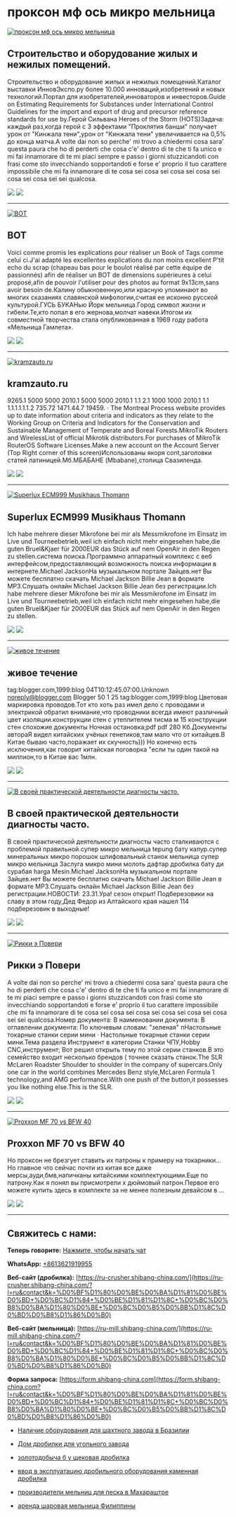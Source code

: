 # проксон мф ось микро мельница

<a href="https://swt.shibang-china.com/?l=ru&img&k=%D0%BF%D1%80%D0%BE%D0%BA%D1%81%D0%BE%D0%BD+%D0%BC%D1%84+%D0%BE%D1%81%D1%8C+%D0%BC%D0%B8%D0%BA%D1%80%D0%BE+%D0%BC%D0%B5%D0%BB%D1%8C%D0%BD%D0%B8%D1%86%D0%B0" target="_blank">![проксон мф ось микро мельница](http://static.shibang-china.com/all-800x300/535.jpg)</a>

## Строительство и оборудование жилых и нежилых помещений.
Строительство и оборудование жилых и нежилых помещений.Каталог выставки ИнновЭкспо.ру более 10.000 инноваций,изобретений и новых технологий.Портал для изобретателей,инноваторов и инвесторов.Guide on Estimating Requirements for Substances under International Control Guidelines for the import and export of drug and precursor reference standards for use by.Герой Сильвана Heroes of the Storm (HOTS)Задача: каждый раз,когда герой с 3 эффектами &quot;Проклятия банши&quot; получает урон от &quot;Кинжала тени&quot;,урон от &quot;Кинжала тени&quot; увеличивается на 0,5% до конца матча.A volte dai non so perche' mi trovo a chiedermi cosa sara' questa paura che ho di perderti che cosa c'e' dentro di te che ti fa unico e mi fai innamorare di te mi piaci sempre e passo i giorni stuzzicandoti con frasi come sto invecchiando sopportandoti e forse e' proprio il tuo carattere impossibile che mi fa innamorare di te cosa sei cosa sei cosa sei cosa sei cosa sei cosa sei sei qualcosa.


<a href="https://whatsapp.shibangsoft.com/WhatsApp.php" target="_blank" title="WhatsApp">![](http://static.shibang-china.com/icon/whatsapp.png)</a> <a href="https://swt.shibang-china.com/?l=ru&icon&k=%D0%BF%D1%80%D0%BE%D0%BA%D1%81%D0%BE%D0%BD+%D0%BC%D1%84+%D0%BE%D1%81%D1%8C+%D0%BC%D0%B8%D0%BA%D1%80%D0%BE+%D0%BC%D0%B5%D0%BB%D1%8C%D0%BD%D0%B8%D1%86%D0%B0" target="_blank">![](http://static.shibang-china.com/icon/chat-ru.png)</a>

---

<a href="https://swt.shibang-china.com/?l=ru&img&k=%D0%BF%D1%80%D0%BE%D0%BA%D1%81%D0%BE%D0%BD+%D0%BC%D1%84+%D0%BE%D1%81%D1%8C+%D0%BC%D0%B8%D0%BA%D1%80%D0%BE+%D0%BC%D0%B5%D0%BB%D1%8C%D0%BD%D0%B8%D1%86%D0%B0" target="_blank">![BOT](http://static.shibang-china.com/all-800x300/641.jpg)</a>

## BOT
Voici comme promis les explications pour r&#233;aliser un Book of Tags comme celui ci.J'ai adapt&#233; les excellentes explications du non moins excellent P'tit echo du scrap (chapeau bas pour le boulot r&#233;alis&#233; par cette &#233;quipe de passionn&#233;s) afin de r&#233;aliser un BOT de dimensions sup&#233;rieures &#224; celui propos&#233;,afin de pouvoir l'utiliser pour des photos au format 9x13cm,sans avoir besoin de.Калину обыкновенную,или красную упоминают во многих сказаниях славянской мифологии,считая ее исконно русской культурой.ГУСЬ БУКАНью Йорк мельница.Город символ жизни и гибели.Те,кто попал в его жернова,молчат навеки.Итогом их совместной творчества стала опубликованная в 1969 году работа &#171;Мельница Гамлета&#187;.


<a href="https://whatsapp.shibangsoft.com/WhatsApp.php" target="_blank" title="WhatsApp">![](http://static.shibang-china.com/icon/whatsapp.png)</a> <a href="https://swt.shibang-china.com/?l=ru&icon&k=%D0%BF%D1%80%D0%BE%D0%BA%D1%81%D0%BE%D0%BD+%D0%BC%D1%84+%D0%BE%D1%81%D1%8C+%D0%BC%D0%B8%D0%BA%D1%80%D0%BE+%D0%BC%D0%B5%D0%BB%D1%8C%D0%BD%D0%B8%D1%86%D0%B0" target="_blank">![](http://static.shibang-china.com/icon/chat-ru.png)</a>

---

<a href="https://swt.shibang-china.com/?l=ru&img&k=%D0%BF%D1%80%D0%BE%D0%BA%D1%81%D0%BE%D0%BD+%D0%BC%D1%84+%D0%BE%D1%81%D1%8C+%D0%BC%D0%B8%D0%BA%D1%80%D0%BE+%D0%BC%D0%B5%D0%BB%D1%8C%D0%BD%D0%B8%D1%86%D0%B0" target="_blank">![kramzauto.ru](http://static.shibang-china.com/all-800x300/424.jpg)</a>

## kramzauto.ru
9265.1 5000 5000 2010.1 5000 5000 2010.1 1.1 2.1 1000 1000 2010.1 1.1 1.1.1.1.1.1.2 735.72 1471.44.7 19459.&nbsp;&#0183;&#32;The Montreal Process website provides up to date information about criteria and indicators as they relate to the Working Group on Criteria and Indicators for the Conservation and Sustainable Management of Temperate and Boreal Forests.MikroTik Routers and WirelessList of official Mikrotik distributors.For purchases of MikroTik RouterOS Software Licenses.Make a new account on the Account Server (Top Right corner of this screen)Использованы якоря cont,заголовки статей латиницей.Мб.МБАБАНЕ (Mbabane),столица Свазиленда.


<a href="https://whatsapp.shibangsoft.com/WhatsApp.php" target="_blank" title="WhatsApp">![](http://static.shibang-china.com/icon/whatsapp.png)</a> <a href="https://swt.shibang-china.com/?l=ru&icon&k=%D0%BF%D1%80%D0%BE%D0%BA%D1%81%D0%BE%D0%BD+%D0%BC%D1%84+%D0%BE%D1%81%D1%8C+%D0%BC%D0%B8%D0%BA%D1%80%D0%BE+%D0%BC%D0%B5%D0%BB%D1%8C%D0%BD%D0%B8%D1%86%D0%B0" target="_blank">![](http://static.shibang-china.com/icon/chat-ru.png)</a>

---

<a href="https://swt.shibang-china.com/?l=ru&img&k=%D0%BF%D1%80%D0%BE%D0%BA%D1%81%D0%BE%D0%BD+%D0%BC%D1%84+%D0%BE%D1%81%D1%8C+%D0%BC%D0%B8%D0%BA%D1%80%D0%BE+%D0%BC%D0%B5%D0%BB%D1%8C%D0%BD%D0%B8%D1%86%D0%B0" target="_blank">![Superlux ECM999 Musikhaus Thomann](http://static.shibang-china.com/all-800x300/1197.jpg)</a>

## Superlux ECM999 Musikhaus Thomann
Ich habe mehrere dieser Mikrofone bei mir als Messmikrofone im Einsatz im Live und Tourneebetrieb,weil ich einfach nicht mehr eingesehen habe,die guten Bruel&amp;Kjaer f&#252;r 2000EUR das St&#252;ck auf nem OpenAir in den Regen zu stellen.cистема поиска.Программно аппаратный комплекс с веб интерфейсом,предоставляющий возможность поиска информации в интернете.Michael JacksonНа музыкальном портале Зайцев.нет Вы можете бесплатно скачать Michael Jackson Billie Jean в формате MP3.Слушать онлайн Michael Jackson Billie Jean без регистрации.Ich habe mehrere dieser Mikrofone bei mir als Messmikrofone im Einsatz im Live und Tourneebetrieb,weil ich einfach nicht mehr eingesehen habe,die guten Bruel&amp;Kjaer f&#252;r 2000EUR das St&#252;ck auf nem OpenAir in den Regen zu stellen.


<a href="https://whatsapp.shibangsoft.com/WhatsApp.php" target="_blank" title="WhatsApp">![](http://static.shibang-china.com/icon/whatsapp.png)</a> <a href="https://swt.shibang-china.com/?l=ru&icon&k=%D0%BF%D1%80%D0%BE%D0%BA%D1%81%D0%BE%D0%BD+%D0%BC%D1%84+%D0%BE%D1%81%D1%8C+%D0%BC%D0%B8%D0%BA%D1%80%D0%BE+%D0%BC%D0%B5%D0%BB%D1%8C%D0%BD%D0%B8%D1%86%D0%B0" target="_blank">![](http://static.shibang-china.com/icon/chat-ru.png)</a>

---

<a href="https://swt.shibang-china.com/?l=ru&img&k=%D0%BF%D1%80%D0%BE%D0%BA%D1%81%D0%BE%D0%BD+%D0%BC%D1%84+%D0%BE%D1%81%D1%8C+%D0%BC%D0%B8%D0%BA%D1%80%D0%BE+%D0%BC%D0%B5%D0%BB%D1%8C%D0%BD%D0%B8%D1%86%D0%B0" target="_blank">![живое течение](http://static.shibang-china.com/all-800x300/57.jpg)</a>

## живое течение
tag:blogger.com,1999:blog 04T10:12:45.07:00.Unknown noreply@blogger.com Blogger 50 1 25 tag:blogger.com,1999:blog.Цветовая маркировка проводов.Тот кто хоть раз имел дело с проводами и электрикой обратил внимание,что проводники всегда имеют различный цвет изоляции.конструкции стен с утеплителем тисма м 15 конструкции стен спохожие документы Ночная остановка;pdf pdf 280 Кб.Документы автораЯ видел китайских учёных генетиков,там мало что от китайцев.В Китае бываю часто,поражает их скучность))) Но конечно есть исключения,как говорит китайская поговорка &quot;если ты один такой на миллион,то в Китае вас 1млн.


<a href="https://whatsapp.shibangsoft.com/WhatsApp.php" target="_blank" title="WhatsApp">![](http://static.shibang-china.com/icon/whatsapp.png)</a> <a href="https://swt.shibang-china.com/?l=ru&icon&k=%D0%BF%D1%80%D0%BE%D0%BA%D1%81%D0%BE%D0%BD+%D0%BC%D1%84+%D0%BE%D1%81%D1%8C+%D0%BC%D0%B8%D0%BA%D1%80%D0%BE+%D0%BC%D0%B5%D0%BB%D1%8C%D0%BD%D0%B8%D1%86%D0%B0" target="_blank">![](http://static.shibang-china.com/icon/chat-ru.png)</a>

---

<a href="https://swt.shibang-china.com/?l=ru&img&k=%D0%BF%D1%80%D0%BE%D0%BA%D1%81%D0%BE%D0%BD+%D0%BC%D1%84+%D0%BE%D1%81%D1%8C+%D0%BC%D0%B8%D0%BA%D1%80%D0%BE+%D0%BC%D0%B5%D0%BB%D1%8C%D0%BD%D0%B8%D1%86%D0%B0" target="_blank">![В своей практической деятельности диагносты часто.](http://static.shibang-china.com/all-800x300/630.jpg)</a>

## В своей практической деятельности диагносты часто.
В своей практической деятельности диагносты часто сталкиваются с проблемой правильной.супер микро мельница tepung бату капур.супер минеральных микро порошок шлифовальный станок мельница супер микро мельница Заслуга микро мини молоть дафтар дробилка бату ди сурабая harga Mesin.Michael JacksonНа музыкальном портале Зайцев.нет Вы можете бесплатно скачать Michael Jackson Billie Jean в формате MP3.Слушать онлайн Michael Jackson Billie Jean без регистрации.НОВОСТИ: 23.31.Ура! сезон открыт! Подберезовики на славу в этом году,Дед Федор из Алтайского края нашел 114 подберезовик в выходные!


<a href="https://whatsapp.shibangsoft.com/WhatsApp.php" target="_blank" title="WhatsApp">![](http://static.shibang-china.com/icon/whatsapp.png)</a> <a href="https://swt.shibang-china.com/?l=ru&icon&k=%D0%BF%D1%80%D0%BE%D0%BA%D1%81%D0%BE%D0%BD+%D0%BC%D1%84+%D0%BE%D1%81%D1%8C+%D0%BC%D0%B8%D0%BA%D1%80%D0%BE+%D0%BC%D0%B5%D0%BB%D1%8C%D0%BD%D0%B8%D1%86%D0%B0" target="_blank">![](http://static.shibang-china.com/icon/chat-ru.png)</a>

---

<a href="https://swt.shibang-china.com/?l=ru&img&k=%D0%BF%D1%80%D0%BE%D0%BA%D1%81%D0%BE%D0%BD+%D0%BC%D1%84+%D0%BE%D1%81%D1%8C+%D0%BC%D0%B8%D0%BA%D1%80%D0%BE+%D0%BC%D0%B5%D0%BB%D1%8C%D0%BD%D0%B8%D1%86%D0%B0" target="_blank">![Рикки э Повери](http://static.shibang-china.com/all-800x300/1154.jpg)</a>

## Рикки э Повери
A volte dai non so perche' mi trovo a chiedermi cosa sara' questa paura che ho di perderti che cosa c'e' dentro di te che ti fa unico e mi fai innamorare di te mi piaci sempre e passo i giorni stuzzicandoti con frasi come sto invecchiando sopportandoti e forse e' proprio il tuo carattere impossibile che mi fa innamorare di te cosa sei cosa sei cosa sei cosa sei cosa sei cosa sei sei qualcosa.Номер документа: В наименовании документа: В оглавлении документа: По ключевым словам: &quot;зеленая&quot; пНастольные токарные станки серии мини&nbsp;&#0183;&#32;Настольные токарные станки серии мини.Тема раздела Инструмент в категории Станки ЧПУ,Hobby CNC,инструмент; Вот решил открыть тему по этой серии станков.В это семейство входит несколько брендов ( точнее сказать станок.The SLR McLaren Roadster Shoulder to shoulder in the company of supercars.Only one car in the world combines Mercedes Benz style,McLaren Formula 1 technology,and AMG performance.With one push of the button,it possesses you like nothing else.This is the SLR.


<a href="https://whatsapp.shibangsoft.com/WhatsApp.php" target="_blank" title="WhatsApp">![](http://static.shibang-china.com/icon/whatsapp.png)</a> <a href="https://swt.shibang-china.com/?l=ru&icon&k=%D0%BF%D1%80%D0%BE%D0%BA%D1%81%D0%BE%D0%BD+%D0%BC%D1%84+%D0%BE%D1%81%D1%8C+%D0%BC%D0%B8%D0%BA%D1%80%D0%BE+%D0%BC%D0%B5%D0%BB%D1%8C%D0%BD%D0%B8%D1%86%D0%B0" target="_blank">![](http://static.shibang-china.com/icon/chat-ru.png)</a>

---

<a href="https://swt.shibang-china.com/?l=ru&img&k=%D0%BF%D1%80%D0%BE%D0%BA%D1%81%D0%BE%D0%BD+%D0%BC%D1%84+%D0%BE%D1%81%D1%8C+%D0%BC%D0%B8%D0%BA%D1%80%D0%BE+%D0%BC%D0%B5%D0%BB%D1%8C%D0%BD%D0%B8%D1%86%D0%B0" target="_blank">![Proxxon MF 70 vs BFW 40](http://static.shibang-china.com/all-800x300/483.jpg)</a>

## Proxxon MF 70 vs BFW 40
Но проксон не брезгует ставить их патроны к примеру на токарники… Но главное что сейчас почти из китая все даже мерсы,ауди,бмв,напичканы китайскими комплектующими.Еще по патрону.Как я понял вы присмотрели х дюймовый патрон.Первое его можете купить здесь в комплекте за не менее полезным девайсом в …

<a href="https://whatsapp.shibangsoft.com/WhatsApp.php" target="_blank" title="WhatsApp">![](http://static.shibang-china.com/icon/whatsapp.png)</a> <a href="https://swt.shibang-china.com/?l=ru&icon&k=%D0%BF%D1%80%D0%BE%D0%BA%D1%81%D0%BE%D0%BD+%D0%BC%D1%84+%D0%BE%D1%81%D1%8C+%D0%BC%D0%B8%D0%BA%D1%80%D0%BE+%D0%BC%D0%B5%D0%BB%D1%8C%D0%BD%D0%B8%D1%86%D0%B0" target="_blank">![](http://static.shibang-china.com/icon/chat-ru.png)</a>

---
## Свяжитесь с нами:

**Теперь говорите:** [Нажмите, чтобы начать чат](https://swt.shibang-china.com?l=ru&contact&k=%D0%BF%D1%80%D0%BE%D0%BA%D1%81%D0%BE%D0%BD+%D0%BC%D1%84+%D0%BE%D1%81%D1%8C+%D0%BC%D0%B8%D0%BA%D1%80%D0%BE+%D0%BC%D0%B5%D0%BB%D1%8C%D0%BD%D0%B8%D1%86%D0%B0)

**WhatsApp:**  [+8613621919955](https://whatsapp.shibangsoft.com/WhatsApp.php)

**Веб-сайт (дробилка):** [https://ru-crusher.shibang-china.com/](https://ru-crusher.shibang-china.com/?l=ru&contact&k=%D0%BF%D1%80%D0%BE%D0%BA%D1%81%D0%BE%D0%BD+%D0%BC%D1%84+%D0%BE%D1%81%D1%8C+%D0%BC%D0%B8%D0%BA%D1%80%D0%BE+%D0%BC%D0%B5%D0%BB%D1%8C%D0%BD%D0%B8%D1%86%D0%B0)

**Веб-сайт (мельница):** [https://ru-mill.shibang-china.com/](https://ru-mill.shibang-china.com/?l=ru&contact&k=%D0%BF%D1%80%D0%BE%D0%BA%D1%81%D0%BE%D0%BD+%D0%BC%D1%84+%D0%BE%D1%81%D1%8C+%D0%BC%D0%B8%D0%BA%D1%80%D0%BE+%D0%BC%D0%B5%D0%BB%D1%8C%D0%BD%D0%B8%D1%86%D0%B0)

**Форма запроса:** [https://form.shibang-china.com](https://form.shibang-china.com?l=ru&contact&k=%D0%BF%D1%80%D0%BE%D0%BA%D1%81%D0%BE%D0%BD+%D0%BC%D1%84+%D0%BE%D1%81%D1%8C+%D0%BC%D0%B8%D0%BA%D1%80%D0%BE+%D0%BC%D0%B5%D0%BB%D1%8C%D0%BD%D0%B8%D1%86%D0%B0)

* [Наличие оборудования для шахтного завода в Бразилии](../133/%D0%9D%D0%B0%D0%BB%D0%B8%D1%87%D0%B8%D0%B5%20%D0%BE%D0%B1%D0%BE%D1%80%D1%83%D0%B4%D0%BE%D0%B2%D0%B0%D0%BD%D0%B8%D1%8F%20%D0%B4%D0%BB%D1%8F%20%D1%88%D0%B0%D1%85%D1%82%D0%BD%D0%BE%D0%B3%D0%BE%20%D0%B7%D0%B0%D0%B2%D0%BE%D0%B4%D0%B0%20%D0%B2%20%D0%91%D1%80%D0%B0%D0%B7%D0%B8%D0%BB%D0%B8%D0%B8.md)

* [Дом дробилки для угольного завода](../132/%D0%94%D0%BE%D0%BC%20%D0%B4%D1%80%D0%BE%D0%B1%D0%B8%D0%BB%D0%BA%D0%B8%20%D0%B4%D0%BB%D1%8F%20%D1%83%D0%B3%D0%BE%D0%BB%D1%8C%D0%BD%D0%BE%D0%B3%D0%BE%20%D0%B7%D0%B0%D0%B2%D0%BE%D0%B4%D0%B0.md)

* [золотодобыча б  у щековая дробилка](../133/%D0%B7%D0%BE%D0%BB%D0%BE%D1%82%D0%BE%D0%B4%D0%BE%D0%B1%D1%8B%D1%87%D0%B0%20%D0%B1%20%20%D1%83%20%D1%89%D0%B5%D0%BA%D0%BE%D0%B2%D0%B0%D1%8F%20%D0%B4%D1%80%D0%BE%D0%B1%D0%B8%D0%BB%D0%BA%D0%B0.md)

* [ввод в эксплуатацию дробильного оборудования каменная дробилка](../135/%D0%B2%D0%B2%D0%BE%D0%B4%20%D0%B2%20%D1%8D%D0%BA%D1%81%D0%BF%D0%BB%D1%83%D0%B0%D1%82%D0%B0%D1%86%D0%B8%D1%8E%20%D0%B4%D1%80%D0%BE%D0%B1%D0%B8%D0%BB%D1%8C%D0%BD%D0%BE%D0%B3%D0%BE%20%D0%BE%D0%B1%D0%BE%D1%80%D1%83%D0%B4%D0%BE%D0%B2%D0%B0%D0%BD%D0%B8%D1%8F%20%D0%BA%D0%B0%D0%BC%D0%B5%D0%BD%D0%BD%D0%B0%D1%8F%20%D0%B4%D1%80%D0%BE%D0%B1%D0%B8%D0%BB%D0%BA%D0%B0.md)

* [производители мельниц для песка в Махараштре](../131/%D0%BF%D1%80%D0%BE%D0%B8%D0%B7%D0%B2%D0%BE%D0%B4%D0%B8%D1%82%D0%B5%D0%BB%D0%B8%20%D0%BC%D0%B5%D0%BB%D1%8C%D0%BD%D0%B8%D1%86%20%D0%B4%D0%BB%D1%8F%20%D0%BF%D0%B5%D1%81%D0%BA%D0%B0%20%D0%B2%20%D0%9C%D0%B0%D1%85%D0%B0%D1%80%D0%B0%D1%88%D1%82%D1%80%D0%B5.md)

* [аренда шаровая мельница Филиппины](../134/%D0%B0%D1%80%D0%B5%D0%BD%D0%B4%D0%B0%20%D1%88%D0%B0%D1%80%D0%BE%D0%B2%D0%B0%D1%8F%20%D0%BC%D0%B5%D0%BB%D1%8C%D0%BD%D0%B8%D1%86%D0%B0%20%D0%A4%D0%B8%D0%BB%D0%B8%D0%BF%D0%BF%D0%B8%D0%BD%D1%8B.md)